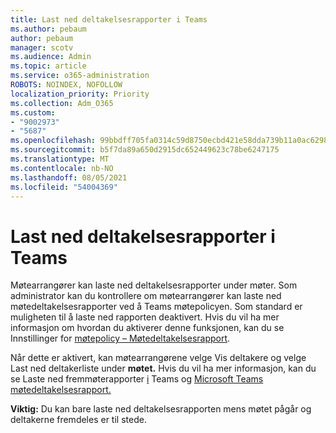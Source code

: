 ```yaml
---
title: Last ned deltakelsesrapporter i Teams
ms.author: pebaum
author: pebaum
manager: scotv
ms.audience: Admin
ms.topic: article
ms.service: o365-administration
ROBOTS: NOINDEX, NOFOLLOW
localization_priority: Priority
ms.collection: Adm_O365
ms.custom:
- "9002973"
- "5687"
ms.openlocfilehash: 99bbdff705fa0314c59d8750ecbd421e58dda739b11a0ac6298e15aa03fd8e47
ms.sourcegitcommit: b5f7da89a650d2915dc652449623c78be6247175
ms.translationtype: MT
ms.contentlocale: nb-NO
ms.lasthandoff: 08/05/2021
ms.locfileid: "54004369"
---
```

# <a name="download-attendance-reports-in-teams"></a>Last ned deltakelsesrapporter i Teams

Møtearrangører kan laste ned deltakelsesrapporter under møter. Som administrator kan du kontrollere om møtearrangører kan laste ned møtedeltakelsesrapporter ved å Teams møtepolicyen. Som standard er muligheten til å laste ned rapporten deaktivert. Hvis du vil ha mer informasjon om hvordan du aktiverer denne funksjonen, kan du se Innstillinger for  [møtepolicy – Møtedeltakelsesrapport](https://docs.microsoft.com/microsoftteams/meeting-policies-in-teams#meeting-policy-settings---meeting-attendance-report).

Når dette er aktivert, kan møtearrangørene  velge Vis deltakere og velge Last ned deltakerliste under **møtet.** Hvis du vil ha mer informasjon, kan du se Laste ned fremmøterapporter [i](https://support.office.com/article/download-attendance-reports-in-teams-ae7cf170-530c-47d3-84c1-3aedac74d310) Teams og [Microsoft Teams møtedeltakelsesrapport.](https://docs.microsoft.com/microsoftteams/teams-analytics-and-reports/meeting-attendance-report)

**Viktig:** Du kan bare laste ned deltakelsesrapporten mens møtet pågår og deltakerne fremdeles er til stede.
